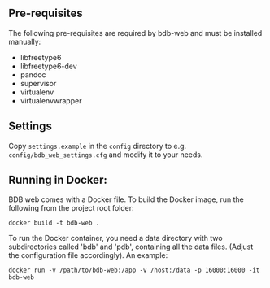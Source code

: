 ## Pre-requisites

The following pre-requisites are required by bdb-web and must be installed
manually:

* libfreetype6
* libfreetype6-dev
* pandoc
* supervisor
* virtualenv
* virtualenvwrapper

## Settings

Copy `settings.example` in the `config` directory to e.g.
`config/bdb_web_settings.cfg` and modify it to your needs.

## Running in Docker:

BDB web comes with a Docker file. To build the Docker image, run the
following from the project root folder:

    docker build -t bdb-web .

To run the Docker container, you need a data directory with two subdirectories
called 'bdb' and 'pdb', containing all the data files. (Adjust the
configuration file accordingly). An example:

    docker run -v /path/to/bdb-web:/app -v /host:/data -p 16000:16000 -it bdb-web
